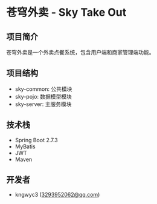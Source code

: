 # 苍穹外卖 - Sky Take Out

## 项目简介
苍穹外卖是一个外卖点餐系统，包含用户端和商家管理端功能。

## 项目结构
- sky-common: 公共模块
- sky-pojo: 数据模型模块  
- sky-server: 主服务模块

## 技术栈
- Spring Boot 2.7.3
- MyBatis
- JWT
- Maven

## 开发者
- kngwyc3 (3293952062@qq.com)